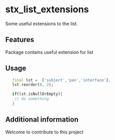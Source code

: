 # stx_list_extensions

Some useful extensions to the list.

## Features

Package contains useful extension for list 

## Usage

```dart
   final lst =  ['subject','pan','interface'],
   lst.reorder(0, 2);

   if(lst.isNullOrEmpty){
    // do something
   }
```

## Additional information
Welcome to contribute to this project